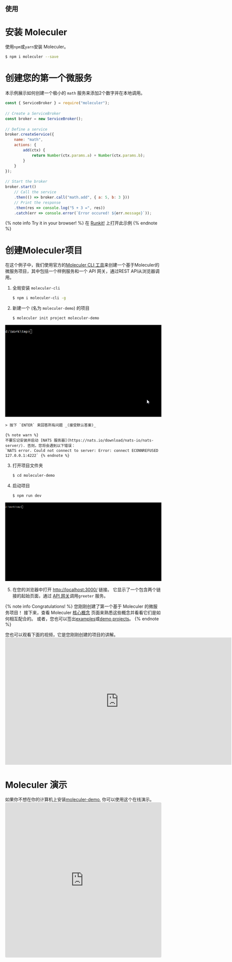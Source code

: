 使用
---
# 安装 Moleculer

使用`npm`或`yarn`安装 Moleculer。

```bash
$ npm i moleculer --save
```

# 创建您的第一个微服务
本示例展示如何创建一个极小的 `math` 服务来添加2个数字并在本地调用。

```js
const { ServiceBroker } = require("moleculer");

// Create a ServiceBroker
const broker = new ServiceBroker();

// Define a service
broker.createService({
    name: "math",
    actions: {
        add(ctx) {
            return Number(ctx.params.a) + Number(ctx.params.b);
        }
    }
});

// Start the broker
broker.start()
    // Call the service
    .then(() => broker.call("math.add", { a: 5, b: 3 }))
    // Print the response
    .then(res => console.log("5 + 3 =", res))
    .catch(err => console.error(`Error occured! ${err.message}`));
```

{% note info Try it in your browser! %}
在 [Runkit!](https://runkit.com/icebob/moleculer-usage) 上打开此示例
{% endnote %}

# 创建Moleculer项目
在这个例子中，我们使用官方的[Moleculer CLI 工具](moleculer-cli.html)来创建一个基于Moleculer的微服务项目，其中包括一个样例服务和一个 API 网关，通过REST API从浏览器调用。

1. 全局安装 `moleculer-cli`
    ```bash
    $ npm i moleculer-cli -g
    ```
2. 新建一个 (名为 `moleculer-demo`) 的项目
    ```bash
    $ moleculer init project moleculer-demo
    ```
 <div align="center"><img src="../../../docs/0.14/assets/usage/usage-demo-1.gif" /></div>

    > 按下 `ENTER` 来回答所有问题 _(接受默认答案)_    
    
    {% note warn %}
    不要忘记安装并启动 [NATS 服务器](https://nats.io/download/nats-io/nats-server/). 否则，您将会遇到以下错误：
    `NATS error. Could not connect to server: Error: connect ECONNREFUSED 127.0.0.1:4222` {% endnote %}

3. 打开项目文件夹
    ```bash
    $ cd moleculer-demo
    ```

4. 启动项目
    ```bash
    $ npm run dev
    ```


<div align="center">
  <img src="../../../docs/0.14/assets/usage/usage-demo-2.gif" />
</div>

5. 在您的浏览器中打开 [http://localhost:3000/](http://localhost:3000/) 链接。 它显示了一个包含两个链接的起始页面，通过 [API 网关](https://github.com/moleculerjs/moleculer-web)调用`greeter` 服务。

{% note info Congratulations! %}
您刚刚创建了第一个基于 Moleculer 的微服务项目！ 接下来，查看 Moleculer [核心概念](concepts.html) 页面来熟悉这些概念并看看它们是如何相互配合的。 或者，您也可以签出[examples](examples.html)或[demo projects](https://github.com/moleculerjs/moleculer-examples)。
{% endnote %}

您也可以观看下面的视频，它是您刚刚创建的项目的讲解。 <iframe width="730" height="410" src="https://www.youtube.com/embed/t4YR6MWrugw" frameborder="0" allow="accelerometer; autoplay; encrypted-media; gyroscope; picture-in-picture" allowfullscreen mark="crwd-mark"></iframe>


# Moleculer 演示
如果你不想在你的计算机上安装[moleculer-demo](usage.html#Create-a-Moleculer-project), 你可以使用这个在线演示。 <iframe src="https://codesandbox.io/embed/github/moleculerjs/sandbox-moleculer-project/tree/master/?fontsize=14" title="moleculer-project" allow="geolocation; microphone; camera; midi; vr; accelerometer; gyroscope; payment; ambient-light-sensor; encrypted-media" style="width:100%; height:500px; border:0; border-radius: 4px; overflow:hidden;" sandbox="allow-modals allow-forms allow-popups allow-scripts allow-same-origin" mark="crwd-mark"></iframe>
